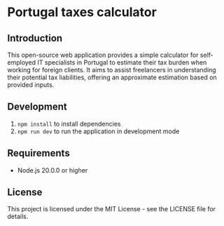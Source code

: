 # Portugal taxes calculator

## Introduction

This open-source web application provides a simple calculator for self-employed IT specialists in Portugal to estimate 
their tax burden when working for foreign clients. It aims to assist freelancers in understanding their potential tax liabilities, 
offering an approximate estimation based on provided inputs.

## Development

1. `npm install` to install dependencies
2. `npm run dev` to run the application in development mode

## Requirements

- Node.js 20.0.0 or higher

## License

This project is licensed under the MIT License - see the LICENSE file for details.